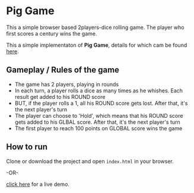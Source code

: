 # Pig Game


This a simple browser based 2players-dice rolling game. The player who first scores a century wins the game.

This a simple implementaton of **Pig Game**, details for which cam be found [here](https://en.wikipedia.org/wiki/Pig_(dice_game)).

## Gameplay / Rules of the game


* The game has 2 players, playing in rounds
* In each turn, a player rolls a dice as many times as he whishes. Each result get added to his ROUND score
* BUT, if the player rolls a 1, all his ROUND score gets lost. After that, it's the next player's turn
* The player can choose to 'Hold', which means that his ROUND score gets added to his GLBAL score. After that, it's the next player's turn
* The first player to reach 100 points on GLOBAL score wins the game


## How to run


Clone or download the project and open `index.html` in your browser.

-OR-

[click here](https:/codecrook.github.io/PigGame) for a live demo.